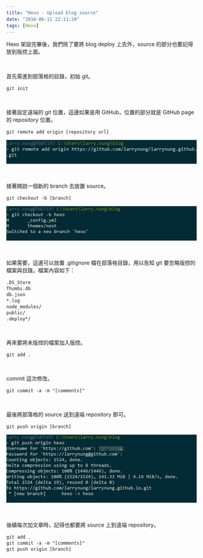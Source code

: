 ```yaml
---
title: "Hexo - Upload blog source"
date: "2016-06-11 22:11:20"
tags: [Hexo]
---
```



Hexo 架設完畢後，我們除了要將 blog deploy 上去外，source 的部分也要記得放到版控上面。  

<!-- More -->

<br/>


首先需進到部落格的目錄，初始 git。  

    git init

<br/>


接著設定遠端的 git 位置，這邊如果是用 GitHub，位置的部分就是 GitHub page 的 repository 位置。  

    git remote add origin [repository url]

![1.png](1.png)

<br/>


接著開啟一個新的 branch 去放置 source。  

    git checkout -b [branch]

![2.png](2.png)

<br/>


如果需要，這邊可以放置 .gitignore 檔在部落格目錄，用以告知 git 要忽略版控的檔案與目錄。檔案內容如下：    

    .DS_Store
    Thumbs.db
    db.json
    *.log
    node_modules/
    public/
    .deploy*/

<br/>


再來要將未版控的檔案加入版控。  

    git add .

<br/>


commit 這次修改。  

    git commit -a -m "[comments]"

<br/>


最後將部落格的 source 送到遠端 repository 即可。  

    git push origin [branch]

![3.png](3.png)

<br/>


後續每次加文章時，記得也都要將 source 上到遠端 repository。  

    git add .
    git commit -a -m "[comments]"
    git push origin [branch]

